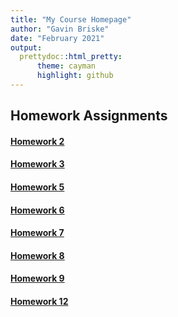 ```yaml
---
title: "My Course Homepage"
author: "Gavin Briske"
date: "February 2021"
output: 
  prettydoc::html_pretty:
      theme: cayman
      highlight: github
---
```



## Homework Assignments

#### [Homework 2](Homework02.html)
#### [Homework 3](Homework-3.html)
#### [Homework 5](Homework_5.html)
#### [Homework 6](Homework_6.html)
#### [Homework 7](Homework_7.html)
#### [Homework 8](Homework_7.html)
#### [Homework 9](Homework_9.html)
#### [Homework 12](Homework_12.html)
